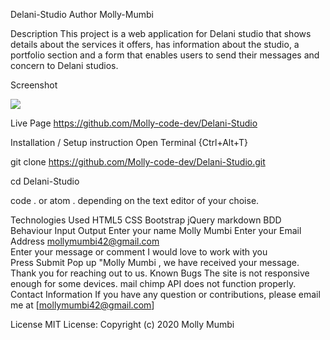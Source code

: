 Delani-Studio
Author
Molly-Mumbi

Description
This project is a web application for Delani studio that shows details about the services it offers, has information about the studio, a portfolio section and a form that enables users to send their messages and concern to Delani studios.

Screenshot

<img src="images/Delani_Studio.jpg">


Live Page
https://github.com/Molly-code-dev/Delani-Studio

Installation / Setup instruction
Open Terminal {Ctrl+Alt+T}

git clone https://github.com/Molly-code-dev/Delani-Studio.git

cd Delani-Studio

code . or atom . depending on the text editor of your choise.

Technologies Used
HTML5
CSS
Bootstrap
jQuery
markdown
BDD
Behaviour	Input	Output
Enter your name	Molly Mumbi	
Enter your Email Address	mollymumbi42@gmail.com	
Enter your message or comment	I would love to work with you	
Press Submit		Pop up "Molly Mumbi , we have received your message. Thank you for reaching out to us.
Known Bugs
The site is not responsive enough for some devices.
mail chimp API does not function properly.
Contact Information
If you have any question or contributions, please email me at [mollymumbi42@gmail.com]

License
MIT License:
Copyright (c) 2020 Molly Mumbi
